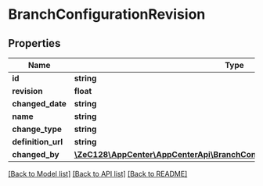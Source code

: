 # BranchConfigurationRevision

## Properties
Name | Type | Description | Notes
------------ | ------------- | ------------- | -------------
**id** | **string** |  | [optional] 
**revision** | **float** |  | [optional] 
**changed_date** | **string** |  | [optional] 
**name** | **string** |  | [optional] 
**change_type** | **string** |  | [optional] 
**definition_url** | **string** |  | [optional] 
**changed_by** | [**\ZeC128\AppCenter\AppCenterApi\BranchConfigurationRevisionsInnerChangedBy**](BranchConfigurationRevisionsInnerChangedBy.md) |  | [optional] 

[[Back to Model list]](../README.md#documentation-for-models) [[Back to API list]](../README.md#documentation-for-api-endpoints) [[Back to README]](../README.md)


